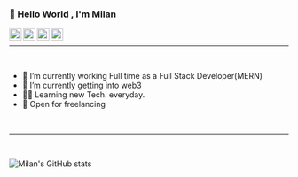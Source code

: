 ### 👋 Hello World , I'm Milan <img src="https://github.com/TheDudeThatCode/TheDudeThatCode/raw/master/Assets/Earth.gif" width="10px" style="max-width:50%;">

<a target="_blank" href="www.linkedin.com/in/milan-zadfiya/">
  <img align="left" alt="LinkdeIN" width="22px" src="https://cdn.jsdelivr.net/npm/simple-icons@v3/icons/linkedin.svg" />
</a>
<a target="_blank" href="https://www.instagram.com/milan_zadfiya/">
  <img align="left" alt="Instagram" width="22px" src="https://cdn.jsdelivr.net/npm/simple-icons@v3/icons/instagram.svg" />
</a>
<a target="_blank" href="mailto:zadfiyamilan112@gmail.com">
  <img align="left" alt="Gmail" width="22px" src="https://cdn.jsdelivr.net/npm/simple-icons@v3/icons/gmail.svg" />
</a>
<a target="_blank" href="https://www.facebook.com/milan.zadfiya">
  <img align="left" alt="Facebook" width="22px" src="https://cdn.jsdelivr.net/npm/simple-icons@v3/icons/facebook.svg" />
</a>
<br>
<hr>
  <br>
  
- 👨 I’m currently working Full time as a Full Stack Developer(MERN)  
- 🌱 I’m currently getting into web3
- 👨‍💻 Learning new Tech. everyday. 
- 💬  Open for freelancing
<br>
<hr>
<br>

![Milan's GitHub stats](https://github-readme-stats.vercel.app/api?username=milan2798&show_icons=true)
